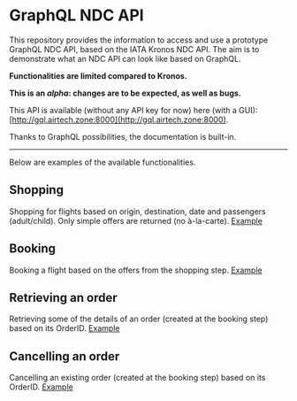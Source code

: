 # GraphQL NDC API

This repository provides the information to access and use a prototype GraphQL NDC API, based on the IATA Kronos NDC API. The aim is to demonstrate what an NDC API can look like based on GraphQL.

**Functionalities are limited compared to Kronos.**

**This is an *alpha*: changes are to be expected, as well as bugs.**

This API is available (without any API key for now) here (with a GUI): [http://gql.airtech.zone:8000](http://gql.airtech.zone:8000).

Thanks to GraphQL possibilities, the documentation is built-in.

---
Below are examples of the available functionalities.

## Shopping
Shopping for flights based on origin, destination, date and passengers (adult/child). Only simple offers are returned (no à-la-carte).
[Example](http://gql.airtech.zone:8000/?query=query%20shop(%24RQ%3A%20ShoppingRequest!)%20%7B%0A%20%20shop(request%3A%20%24RQ)%20%7B%0A%20%20%20%20ResponseID%0A%20%20%20%20Offer(first%3A%202)%20%7B%0A%20%20%20%20%20%20OfferID%0A%20%20%20%20%20%20OfferItem%20%7B%0A%20%20%20%20%20%20%20%20OfferItemID%0A%20%20%20%20%20%20%20%20Price%0A%20%20%20%20%20%20%20%20FlightService%20%7B%0A%20%20%20%20%20%20%20%20%20%20ServiceID%0A%20%20%20%20%20%20%20%20%20%20PassengerRef%0A%20%20%20%20%20%20%20%20%20%20FlightSegment%20%7B%0A%20%20%20%20%20%20%20%20%20%20%20%20FlightNumber%0A%20%20%20%20%20%20%20%20%20%20%7D%0A%20%20%20%20%20%20%20%20%7D%0A%20%20%20%20%20%20%20%20Service%20%7B%0A%20%20%20%20%20%20%20%20%20%20Name%0A%20%20%20%20%20%20%20%20%7D%0A%20%20%20%20%20%20%7D%0A%20%20%20%20%7D%0A%20%20%7D%0A%7D%0A&operationName=shop&variables=%7B%0A%20%20%22RQ%22%3A%20%7B%0A%20%20%20%20%22DepartureAirportCode%22%3A%20%22DXB%22%2C%0A%20%20%20%20%22DepartureDate%22%3A%20%222020-12-23%22%2C%0A%20%20%20%20%22ArrivalAirportCode%22%3A%20%22LHR%22%2C%0A%20%20%20%20%22Passenger%22%3A%20%5B%0A%20%20%20%20%20%20%7B%0A%20%20%20%20%20%20%20%20%22PassengerID%22%3A%20%22PAX1%22%2C%0A%20%20%20%20%20%20%20%20%22PTC%22%3A%20%22ADT%22%0A%20%20%20%20%20%20%7D%0A%20%20%20%20%5D%0A%20%20%7D%7D)

## Booking
Booking a flight based on the offers from the shopping step.
[Example](http://gql.airtech.zone:8000/?query=mutation%20book(%24RQ%3A%20BookingRequest!)%20%7B%0A%20%20book(request%3A%20%24RQ)%20%7B%0A%20%20%20%20OrderID%0A%20%20%20%20Owner%0A%20%20%20%20TotalPrice%0A%20%20%20%20OrderItem%20%7B%0A%20%20%20%20%20%20OrderItemID%0A%20%20%20%20%20%20BasePrice%0A%20%20%20%20%20%20Taxes%0A%20%20%20%20%7D%0A%20%20%7D%0A%7D%0A&operationName=book&variables=%7B%0A%20%20%22RQ%22%3A%20%7B%0A%20%20%20%20%22Passenger%22%3A%20%5B%0A%20%20%20%20%20%20%7B%0A%20%20%20%20%20%20%20%20%22PassengerID%22%3A%20%22PAX1%22%2C%0A%20%20%20%20%20%20%20%20%22PTC%22%3A%20%22ADT%22%2C%0A%20%20%20%20%20%20%20%20%22GivenName%22%3A%20%22Billy%22%2C%0A%20%20%20%20%20%20%20%20%22Surname%22%3A%20%22Bob%22%2C%0A%20%20%20%20%20%20%20%20%22EmailAddressValue%22%3A%20%22billy%40bob.com%22%0A%20%20%20%20%20%20%7D%0A%20%20%20%20%5D%2C%0A%20%20%20%20%22Offer%22%3A%20%5B%0A%20%20%20%20%20%20%7B%0A%20%20%20%20%20%20%20%20%22ResponseID%22%3A%20%22201-e40e484515d1474c93a92ea9677a49ed%22%2C%0A%20%20%20%20%20%20%20%20%22Owner%22%3A%20%22C9%22%2C%0A%20%20%20%20%20%20%20%20%22OfferID%22%3A%20%22OFFER1%22%2C%0A%20%20%20%20%20%20%20%20%22OfferItem%22%3A%20%5B%0A%20%20%20%20%20%20%20%20%20%20%7B%0A%20%20%20%20%20%20%20%20%20%20%20%20%22OfferItemID%22%3A%20%22OFFERITEM1_1%22%2C%0A%20%20%20%20%20%20%20%20%20%20%20%20%22PassengerIDs%22%3A%20%22PAX1%22%0A%20%20%20%20%20%20%20%20%20%20%7D%0A%20%20%20%20%20%20%20%20%5D%0A%20%20%20%20%20%20%7D%0A%20%20%20%20%5D%0A%20%20%7D%0A%7D)

## Retrieving an order
Retrieving some of the details of an order (created at the booking step) based on its OrderID.
[Example](http://gql.airtech.zone:8000/?query=query%20retrieveOrder(%24RQ%3A%20OrderRetrieval!)%20%7B%0A%20%20retrieveOrder(request%3A%20%24RQ)%20%7B%0A%20%20%20%20OrderID%0A%20%20%20%20Owner%0A%20%20%20%20TotalPrice%0A%20%20%7D%0A%7D&operationName=retrieveOrder&variables=%7B%0A%20%20%22RQ%22%3A%20%7B%0A%20%20%20%20%22OrderID%22%3A%20%22B12GW5%22%0A%20%20%7D%0A%7D)

## Cancelling an order
Cancelling an existing order (created at the booking step) based on its OrderID.
[Example](http://gql.airtech.zone:8000/?query=mutation%20cancel(%24RQ%3A%20CancellationRequest!)%20%7B%0A%20%20cancel(request%3A%20%24RQ)%20%7B%0A%20%20%20%20Success%0A%20%20%7D%0A%7D&operationName=cancel&variables=%7B%0A%20%20%22RQ%22%3A%20%7B%0A%20%20%20%20%22OrderID%22%3A%20%22B12GW5%22%2C%0A%20%20%20%20%22Owner%22%3A%20%22C9%22%0A%20%20%7D%0A%7D)